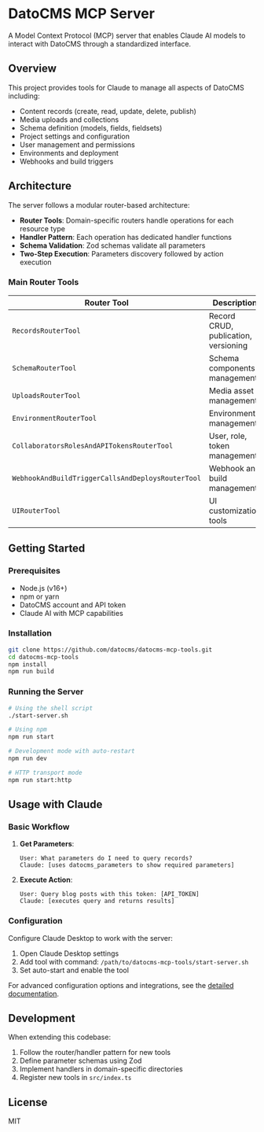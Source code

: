 # DatoCMS MCP Server

A Model Context Protocol (MCP) server that enables Claude AI models to interact with DatoCMS through a standardized interface.

## Overview

This project provides tools for Claude to manage all aspects of DatoCMS including:

- Content records (create, read, update, delete, publish)
- Media uploads and collections
- Schema definition (models, fields, fieldsets)
- Project settings and configuration
- User management and permissions
- Environments and deployment
- Webhooks and build triggers

## Architecture

The server follows a modular router-based architecture:

- **Router Tools**: Domain-specific routers handle operations for each resource type
- **Handler Pattern**: Each operation has dedicated handler functions
- **Schema Validation**: Zod schemas validate all parameters
- **Two-Step Execution**: Parameters discovery followed by action execution

### Main Router Tools

| Router Tool | Description |
|-------------|-------------|
| `RecordsRouterTool` | Record CRUD, publication, versioning |
| `SchemaRouterTool` | Schema components management |
| `UploadsRouterTool` | Media asset management |
| `EnvironmentRouterTool` | Environment management |
| `CollaboratorsRolesAndAPITokensRouterTool` | User, role, token management |
| `WebhookAndBuildTriggerCallsAndDeploysRouterTool` | Webhook and build management |
| `UIRouterTool` | UI customization tools |

## Getting Started

### Prerequisites

- Node.js (v16+)
- npm or yarn
- DatoCMS account and API token
- Claude AI with MCP capabilities

### Installation

```bash
git clone https://github.com/datocms/datocms-mcp-tools.git
cd datocms-mcp-tools
npm install
npm run build
```

### Running the Server

```bash
# Using the shell script
./start-server.sh

# Using npm
npm run start

# Development mode with auto-restart
npm run dev

# HTTP transport mode
npm run start:http
```

## Usage with Claude

### Basic Workflow

1. **Get Parameters**:
   ```
   User: What parameters do I need to query records?
   Claude: [uses datocms_parameters to show required parameters]
   ```

2. **Execute Action**:
   ```
   User: Query blog posts with this token: [API_TOKEN]
   Claude: [executes query and returns results]
   ```

### Configuration

Configure Claude Desktop to work with the server:

1. Open Claude Desktop settings
2. Add tool with command: `/path/to/datocms-mcp-tools/start-server.sh`
3. Set auto-start and enable the tool

For advanced configuration options and integrations, see the [detailed documentation](https://docs.datocms.com/claude-integration).

## Development

When extending this codebase:

1. Follow the router/handler pattern for new tools
2. Define parameter schemas using Zod
3. Implement handlers in domain-specific directories
4. Register new tools in `src/index.ts`

## License

MIT
